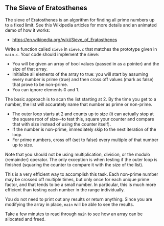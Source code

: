 The Sieve of Eratosthenes
-------------------------

The sieve of Eratosthenes is an algorithm for finding all prime
numbers up to a fixed limit. See this Wikipedia articles for more
details and an animated demo of how it works:

* <https://en.wikipedia.org/wiki/Sieve_of_Eratosthenes>

Write a function called `sieve` in `sieve.c` that matches the
prototype given in `main.c`. Your code should implement the sieve:

*   You will be given an array of bool values (passed in as a
    pointer) and the size of that array.
*   Initialize all elements of the array to true: you will start by
    assuming every number is prime (true) and then cross off values
    (mark as false) that prove to be non-prime.
*   You can ignore elements 0 and 1.

The basic approach is to scan the list starting at 2. By the time
you get to a number, the list will accurately name that number as
prime or non-prime.

*   The outer loop starts at 2 and counts up to size (it can
    actually stop at the square root of size--to test this, square
    your counter and compare that with size instead of using the
    counter itself).
*   If the number is non-prime, immediately skip to the next
    iteration of the loop.
*   For prime numbers, cross off (set to false) every multiple of
    that number up to size.

Note that you should not be using multiplication, division, or the
modulo (remainder) operator. The only exception is when testing if
the outer loop is finished (squaring the counter to compare it with
the size of the list).

This is a very efficient way to accomplish this task. Each non-prime
number may be crossed off multiple times, but only once for each
unique prime factor, and that tends to be a small number. In
particular, this is much more efficient than testing each number
in the range individually.

You do not need to print out any results or return anything. Since
you are modifying the array in place, `main` will be able to see the
results.

Take a few minutes to read through `main` to see how an array can be
allocated and freed.
